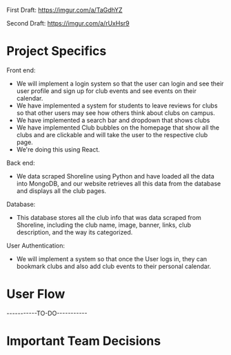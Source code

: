 
First Draft: https://imgur.com/a/TaGdhYZ <br />

Second Draft: https://imgur.com/a/rUxHsr9 <br />

# Project Specifics
Front end: <br />
- We will implement a login system so that the user can login and see their user profile and sign up for club events and see events on their calendar. 
- We have implemented a system for students to leave reviews for clubs so that other users may see how others think about clubs on campus.
- We have implemented a search bar and dropdown that shows clubs
- We have implemented Club bubbles on the homepage that show all the clubs and are clickable and will take the user to the respective club page.
- We're doing this using React. <br />

Back end: <br />
- We data scraped Shoreline using Python and have loaded all the data into MongoDB, and our website retrieves all this data from the database and displays all the club pages. <br />


Database: <br />
- This database stores all the club info that was data scraped from Shoreline, including the club name, image, banner, links, club description, and the way its categorized. <br />


User Authentication: <br />
- We will implement a system so that once the User logs in, they can bookmark clubs and also add club events to their personal calendar.



# User Flow
-----------TO-DO-----------
# Important Team Decisions
